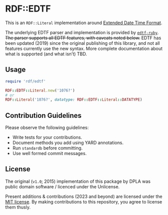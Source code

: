 # RDF::EDTF

This is an `RDF::Literal` implementation around [Extended Date Time
Format][EDTF].

The underlying EDTF parser and implementation is provided by
[`edtf-ruby`][edtf-ruby]. ~~The parser supports all EDTF features, with caveats
noted below.~~ EDTF has been updated (2019) since the original publishing of
this library, and not all features currently use the new syntax. More complete
documentation about what is supported (and what isn’t) TBD.

## Usage

```ruby
require 'rdf/edtf'

RDF::EDTF::Literal.new('1076?')
# or
RDF::Literal('1076?', datatype: RDF::EDTF::Literal::DATATYPE)
```

## Contribution Guidelines

Please observe the following guidelines:

- Write tests for your contributions.
- Document methods you add using YARD annotations.
- Run `standardb` before committing.
- Use well formed commit messages.

## License

The original (`v1.0`; 2015) implementation of this package by DPLA was public
domain software / licenced under the Unlicense.

Present additions & contributions (2023 and beyond) are licensed under the [MIT
license](./LICENSE). By making contributions to this repository, you agree to
license them thusly.

[EDTF]: https://www.loc.gov/standards/datetime/
[edtf-ruby]: https://github.com/inukshuk/edtf-ruby/
